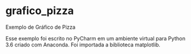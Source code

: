 # grafico_pizza
Exemplo de Gráfico de Pizza

Esse exemplo foi escrito no PyCharm em um ambiente virtual para Python 3.6 criado com Anaconda.
Foi importada a biblioteca matplotlib.
